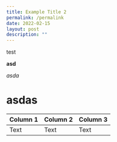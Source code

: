 ```yaml
---
title: Example Title 2
permalink: /permalink
date: 2022-02-15
layout: post
description: ""
---
```


test

**asd**

*asda*

# asdas



| Column 1 | Column 2 | Column 3 |
| -------- | -------- | -------- |
| Text     | Text     | Text     |

